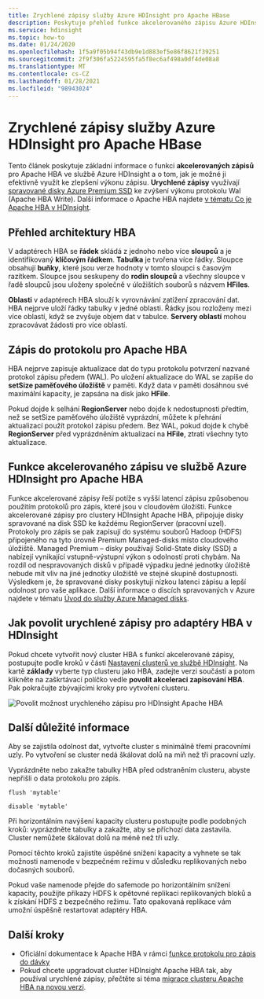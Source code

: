 ```yaml
---
title: Zrychlené zápisy služby Azure HDInsight pro Apache HBase
description: Poskytuje přehled funkce akcelerovaného zápisu Azure HDInsight, která využívá službu Managed disks úrovně Premium ke zvýšení výkonu protokolu Apache HBA pro zápis.
ms.service: hdinsight
ms.topic: how-to
ms.date: 01/24/2020
ms.openlocfilehash: 1f5a9f05b94f43db9e1d883ef5e86f8621f39251
ms.sourcegitcommit: 2f9f306fa5224595fa5f8ec6af498a0df4de08a8
ms.translationtype: MT
ms.contentlocale: cs-CZ
ms.lasthandoff: 01/28/2021
ms.locfileid: "98943024"
---
```

# <a name="azure-hdinsight-accelerated-writes-for-apache-hbase"></a>Zrychlené zápisy služby Azure HDInsight pro Apache HBase

Tento článek poskytuje základní informace o funkci **akcelerovaných zápisů** pro Apache HBA ve službě Azure HDInsight a o tom, jak je možné ji efektivně využít ke zlepšení výkonu zápisu. **Urychlené zápisy** využívají [spravované disky Azure Premium SSD](../../virtual-machines/disks-types.md#premium-ssd) ke zvýšení výkonu protokolu Wal (Apache HBA Write). Další informace o Apache HBA najdete [v tématu Co je Apache HBA v HDInsight](apache-hbase-overview.md).

## <a name="overview-of-hbase-architecture"></a>Přehled architektury HBA

V adaptérech HBA se **řádek** skládá z jednoho nebo více **sloupců** a je identifikovaný **klíčovým řádkem**. **Tabulka** je tvořena více řádky. Sloupce obsahují **buňky**, které jsou verze hodnoty v tomto sloupci s časovým razítkem. Sloupce jsou seskupeny do **rodin sloupců** a všechny sloupce v řadě sloupců jsou uloženy společně v úložištích souborů s názvem **HFiles**.

**Oblasti** v adaptérech HBA slouží k vyrovnávání zatížení zpracování dat. HBA nejprve uloží řádky tabulky v jedné oblasti. Řádky jsou rozloženy mezi více oblastí, když se zvyšuje objem dat v tabulce. **Servery oblastí** mohou zpracovávat žádosti pro více oblastí.

## <a name="write-ahead-log-for-apache-hbase"></a>Zápis do protokolu pro Apache HBA

HBA nejprve zapisuje aktualizace dat do typu protokolu potvrzení nazvané protokol zápisu předem (WAL). Po uložení aktualizace do WAL se zapíše do **setSize paměťového úložiště** v paměti. Když data v paměti dosáhnou své maximální kapacity, je zapsána na disk jako **HFile**.

Pokud dojde k selhání **RegionServer** nebo dojde k nedostupnosti předtím, než se setSize paměťového úložiště vyprázdní, můžete k přehrání aktualizací použít protokol zápisu předem. Bez WAL, pokud dojde k chybě **RegionServer** před vyprázdněním aktualizací na **HFile**, ztratí všechny tyto aktualizace.

## <a name="accelerated-writes-feature-in-azure-hdinsight-for-apache-hbase"></a>Funkce akcelerovaného zápisu ve službě Azure HDInsight pro Apache HBA

Funkce akcelerované zápisy řeší potíže s vyšší latencí zápisu způsobenou použitím protokolů pro zápis, které jsou v cloudovém úložišti.  Funkce akcelerované zápisy pro clustery HDInsight Apache HBA, připojuje disky spravované na disk SSD ke každému RegionServer (pracovní uzel). Protokoly pro zápis se pak zapisují do systému souborů Hadoop (HDFS) připojeného na tyto úrovně Premium Managed-disks místo cloudového úložiště.  Managed Premium – disky používají Solid-State disky (SSD) a nabízejí vynikající vstupně-výstupní výkon s odolností proti chybám.  Na rozdíl od nespravovaných disků v případě výpadku jedné jednotky úložiště nebude mít vliv na jiné jednotky úložiště ve stejné skupině dostupnosti.  Výsledkem je, že spravované disky poskytují nízkou latenci zápisu a lepší odolnost pro vaše aplikace. Další informace o discích spravovaných v Azure najdete v tématu [Úvod do služby Azure Managed disks](../../virtual-machines/managed-disks-overview.md).

## <a name="how-to-enable-accelerated-writes-for-hbase-in-hdinsight"></a>Jak povolit urychlené zápisy pro adaptéry HBA v HDInsight

Pokud chcete vytvořit nový cluster HBA s funkcí akcelerované zápisy, postupujte podle kroků v části [Nastavení clusterů ve službě HDInsight](../hdinsight-hadoop-provision-linux-clusters.md). Na kartě **základy** vyberte typ clusteru jako HBA, zadejte verzi součásti a potom klikněte na zaškrtávací políčko vedle **povolit akceleraci zapisování HBA**. Pak pokračujte zbývajícími kroky pro vytvoření clusteru.

![Povolit možnost urychleného zápisu pro HDInsight Apache HBA](./media/apache-hbase-accelerated-writes/azure-portal-create-hbase-wals.png)

## <a name="other-considerations"></a>Další důležité informace

Aby se zajistila odolnost dat, vytvořte cluster s minimálně třemi pracovními uzly. Po vytvoření se cluster nedá škálovat dolů na míň než tři pracovní uzly.

Vyprázdněte nebo zakažte tabulky HBA před odstraněním clusteru, abyste nepřišli o data protokolu pro zápis.

```
flush 'mytable'
```

```
disable 'mytable'
```

Při horizontálním navýšení kapacity clusteru postupujte podle podobných kroků: vyprázdněte tabulky a zakažte, aby se příchozí data zastavila. Cluster nemůžete škálovat dolů na méně než tři uzly.

Pomocí těchto kroků zajistíte úspěšné snížení kapacity a vyhnete se tak možnosti namenode v bezpečném režimu v důsledku replikovaných nebo dočasných souborů.

Pokud vaše namenode přejde do safemode po horizontálním snížení kapacity, použijte příkazy HDFS k opětovné replikaci replikovaných bloků a k získání HDFS z bezpečného režimu. Tato opakovaná replikace vám umožní úspěšně restartovat adaptéry HBA.

## <a name="next-steps"></a>Další kroky

* Oficiální dokumentace k Apache HBA v rámci [funkce protokolu pro zápis do dávky](https://hbase.apache.org/book.html#wal)
* Pokud chcete upgradovat cluster HDInsight Apache HBA tak, aby používal urychlené zápisy, přečtěte si téma [migrace clusteru Apache HBA na novou verzi](apache-hbase-migrate-new-version.md).
